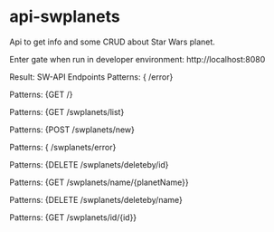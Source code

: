 # api-swplanets
Api to get info and some CRUD about Star Wars planet.

Enter gate when run in developer environment:
http://localhost:8080

Result:
SW-API Endpoints
Patterns: { /error}

Patterns: {GET /}

Patterns: {GET /swplanets/list}

Patterns: {POST /swplanets/new}

Patterns: { /swplanets/error}

Patterns: {DELETE /swplanets/deleteby/id}

Patterns: {GET /swplanets/name/{planetName}}

Patterns: {DELETE /swplanets/deleteby/name}

Patterns: {GET /swplanets/id/{id}}
